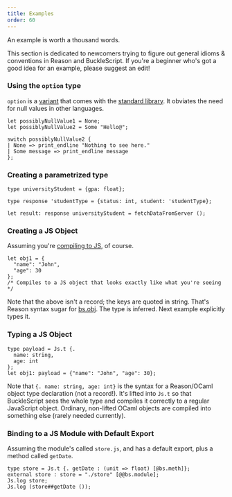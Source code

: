 ```yaml
---
title: Examples
order: 60
---
```


An example is worth a thousand words.

This section is dedicated to newcomers trying to figure out general idioms & conventions in Reason and BuckleScript. If you're a beginner who's got a good idea for an example, please suggest an edit!

### Using the `option` type

`option` is a [variant](/guide/language/variant) that comes with the [standard library](/api/index.html). It obviates the need for null values in other languages.

```reason
let possiblyNullValue1 = None;
let possiblyNullValue2 = Some "Hello@";

switch possiblyNullValue2 {
| None => print_endline "Nothing to see here."
| Some message => print_endline message
};
```

### Creating a parametrized type

```reason
type universityStudent = {gpa: float};

type response 'studentType = {status: int, student: 'studentType};

let result: response universityStudent = fetchDataFromServer ();
```

### Creating a JS Object

Assuming you're [compiling to JS](/guide/javascript), of course.

```reason
let obj1 = {
  "name": "John",
  "age": 30
};
/* Compiles to a JS object that looks exactly like what you're seeing */
```

Note that the above isn't a record; the keys are quoted in string. That's Reason syntax sugar for [bs.obj](http://bucklescript.github.io/bucklescript/Manual.html#_create_js_objects_using_bs_obj). The type is inferred. Next example explicitly types it.

### Typing a JS Object

```reason
type payload = Js.t {.
  name: string,
  age: int
};
let obj1: payload = {"name": "John", "age": 30};
```

Note that `{. name: string, age: int}` is the syntax for a Reason/OCaml object type declaration (not a record!). It's lifted into `Js.t` so that BuckleScript sees the whole type and compiles it correctly to a regular JavaScript object. Ordinary, non-lifted OCaml objects are compiled into something else (rarely needed currently).

### Binding to a JS Module with Default Export

Assuming the module's called `store.js`, and has a default export, plus a method called `getDate`.

```reason
type store = Js.t {. getDate : (unit => float) [@bs.meth]};
external store : store = "./store" [@@bs.module];
Js.log store;
Js.log (store##getDate ());
```
